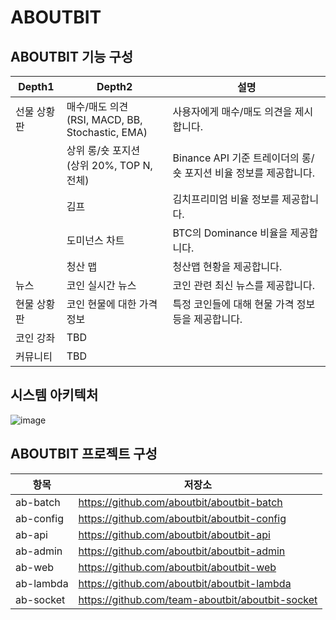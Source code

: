 # ABOUTBIT

## ABOUTBIT 기능 구성

Depth1 | Depth2 | 설명
-- | -- | -- |
선물 상황판 | 매수/매도 의견<br>(RSI, MACD, BB, Stochastic, EMA) | 사용자에게 매수/매도 의견을 제시합니다.
  | 상위 롱/숏 포지션<br>(상위 20%, TOP N, 전체) | Binance API 기준 트레이더의 롱/숏 포지션 비율 정보를 제공합니다.
  | 김프 | 김치프리미엄 비율 정보를 제공합니다.
  | 도미넌스 차트 | BTC의 Dominance 비율을 제공합니다.
  | 청산 맵 | 청산맵 현황을 제공합니다.
뉴스 | 코인 실시간 뉴스 | 코인 관련 최신 뉴스를 제공합니다.
현물 상황판 | 코인 현물에 대한 가격 정보 | 특정 코인들에 대해 현물 가격 정보 등을 제공합니다.
코인 강좌 | TBD
커뮤니티 | TBD

## 시스템 아키텍처
![image](https://user-images.githubusercontent.com/83773834/204828547-0d7012b5-dc2d-47af-868a-0dfa66027933.png)

## ABOUTBIT 프로젝트 구성

항목 | 저장소
-- | -- |
ab-batch | https://github.com/aboutbit/aboutbit-batch
ab-config | https://github.com/aboutbit/aboutbit-config
ab-api | https://github.com/aboutbit/aboutbit-api
ab-admin | https://github.com/aboutbit/aboutbit-admin
ab-web | https://github.com/aboutbit/aboutbit-web
ab-lambda | https://github.com/aboutbit/aboutbit-lambda
ab-socket | https://github.com/team-aboutbit/aboutbit-socket
